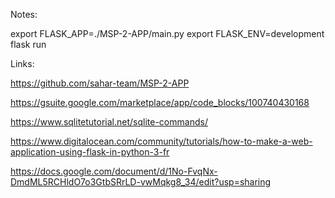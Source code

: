 Notes:

export FLASK_APP=./MSP-2-APP/main.py
export FLASK_ENV=development
flask run

Links:

https://github.com/sahar-team/MSP-2-APP

https://gsuite.google.com/marketplace/app/code_blocks/100740430168

https://www.sqlitetutorial.net/sqlite-commands/

https://www.digitalocean.com/community/tutorials/how-to-make-a-web-application-using-flask-in-python-3-fr

https://docs.google.com/document/d/1No-FvqNx-DmdML5RCHldO7o3GtbSRrLD-vwMqkg8_34/edit?usp=sharing
